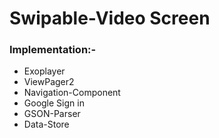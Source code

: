 # Swipable-Video Screen

### Implementation:-
* Exoplayer
* ViewPager2
* Navigation-Component
* Google Sign in
* GSON-Parser
* Data-Store
